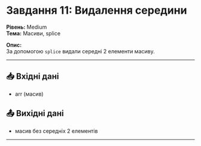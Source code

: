 # Завдання 11: Видалення середини
**Рівень:** Medium  
**Тема:** Масиви, splice  

**Опис:**  
За допомогою `splice` видали середні 2 елементи масиву.  

---
## 📥 Вхідні дані
- arr (масив)

## 📤 Вихідні дані
- масив без середніх 2 елементів

---